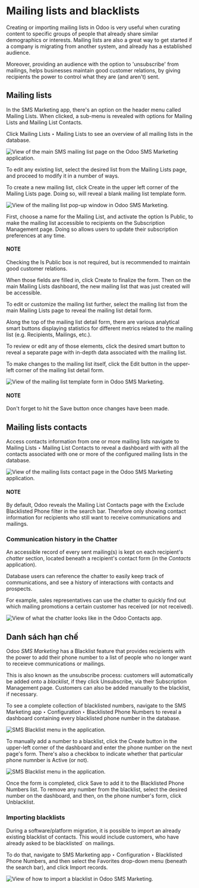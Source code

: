 # Mailing lists and blacklists

Creating or importing mailing lists in Odoo is very useful when curating content to specific groups
of people that already share similar demographics or interests. Mailing lists are also a great way
to get started if a company is migrating from another system, and already has a established
audience.

Moreover, providing an audience with the option to 'unsubscribe' from mailings, helps businesses
maintain good customer relations, by giving recipients the power to control what they are (and
aren't) sent.

## Mailing lists

In the SMS Marketing app, there's an option on the header menu called Mailing
Lists. When clicked, a sub-menu is revealed with options for Mailing Lists and
Mailing List Contacts.

Click Mailing Lists ‣ Mailing Lists to see an overview of all mailing lists in
the database.

![View of the main SMS mailing list page on the Odoo SMS Marketing application.](applications/marketing/sms_marketing/mailing_lists_blacklists/mailing-list-main-page.png)

To edit any existing list, select the desired list from the Mailing Lists page, and
proceed to modify it in a number of ways.

To create a new mailing list, click Create in the upper left corner of the
Mailing Lists page. Doing so, will reveal a blank mailing list template form.

![View of the mailing list pop-up window in Odoo SMS Marketing.](applications/marketing/sms_marketing/mailing_lists_blacklists/sms-mailing-list-popup.png)

First, choose a name for the Mailing List, and activate the option Is
Public, to make the mailing list accessible to recipients on the Subscription Management
page. Doing so allows users to update their subscription preferences at any time.

#### NOTE
Checking the Is Public box is not required, but is recommended to maintain good
customer relations.

When those fields are filled in, click Create to finalize the form. Then on the main
Mailing Lists dashboard, the new mailing list that was just created will be accessible.

To edit or customize the mailing list further, select the mailing list from the main
Mailing Lists page to reveal the mailing list detail form.

Along the top of the mailing list detail form, there are various analytical smart buttons displaying
statistics for different metrics related to the mailing list (e.g. Recipients,
Mailings, etc.).

To review or edit any of those elements, click the desired smart button to reveal a separate page
with in-depth data associated with the mailing list.

To make changes to the mailing list itself, click the Edit button in the upper-left
corner of the mailing list detail form.

![View of the mailing list template form in Odoo SMS Marketing.](applications/marketing/sms_marketing/mailing_lists_blacklists/sms-mailing-list.png)

#### NOTE
Don't forget to hit the Save button once changes have been made.

## Mailing lists contacts

Access contacts information from one or more mailing lists navigate to Mailing Lists
‣ Mailing List Contacts to reveal a dashboard with with all the contacts associated with one or
more of the configured mailing lists in the database.

![View of the mailing lists contact page in the Odoo SMS Marketing application.](applications/marketing/sms_marketing/mailing_lists_blacklists/mailing-list-contacts-page.png)

#### NOTE
By default, Odoo reveals the Mailing List Contacts page with the Exclude
Blacklisted Phone filter in the search bar. Therefore only showing contact information for
recipients who still want to receive communications and mailings.

### Communication history in the Chatter

An accessible record of every sent mailing(s) is kept on each recipient's *chatter* section, located
beneath a recipient's contact form (in the *Contacts* application).

Database users can reference the chatter to easily keep track of communications, and see a history
of interactions with contacts and prospects.

For example, sales representatives can use the chatter to quickly find out which  mailing promotions a certain customer has received (or not received).

![View of what the chatter looks like in the Odoo Contacts app.](applications/marketing/sms_marketing/mailing_lists_blacklists/sms-marketing-chatter.png)

## Danh sách hạn chế

Odoo *SMS Marketing* has a Blacklist feature that provides recipients with the power to
add their phone number to a list of people who no longer want to receieve communications or
mailings.

This is also known as the unsubscribe process: customers will automatically be added onto a
*blacklist*, if they click Unsubscribe, via their Subscription Management
page. Customers can also be added manually to the blacklist, if necessary.

To see a complete collection of blacklisted numbers, navigate to the SMS Marketing
app ‣ Configuration ‣ Blacklisted Phone Numbers to reveal a dashboard containing every
blacklisted phone number in the database.

![SMS Blacklist menu in the application.](applications/marketing/sms_marketing/mailing_lists_blacklists/sms-blacklist-menu.png)

To manually add a number to a blacklist, click the Create button in the upper-left
corner of the dashboard and enter the phone number on the next page's form. There's also a
checkbox to indicate whether that particular phone numnber is Active (or not).

![SMS Blacklist menu in the application.](applications/marketing/sms_marketing/mailing_lists_blacklists/sms-blacklist-create.png)

Once the form is completed, click Save to add it to the Blacklisted Phone
Numbers list. To remove any number from the blacklist, select the desired number on the dashboard,
and then, on the phone number's form, click Unblacklist.

### Importing blacklists

During a software/platform migration, it is possible to import an already existing blacklist of
contacts. This would include customers, who have already asked to be blacklisted\` on  mailings.

To do that, navigate to SMS Marketing app ‣ Configuration ‣ Blacklisted Phone
Numbers, and then select the Favorites drop-down menu (beneath the search bar), and
click Import records.

![View of how to import a blacklist in Odoo SMS Marketing.](applications/marketing/sms_marketing/mailing_lists_blacklists/import-blacklist.png)

